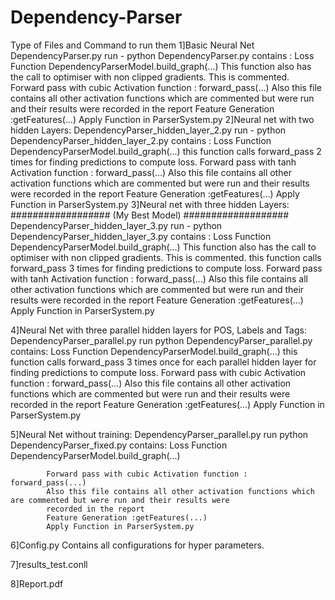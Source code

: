 # Dependency-Parser
Type of Files and Command to run them
1]Basic Neural Net
    DependencyParser.py
    run - python DependencyParser.py
    contains :
             Loss Function DependencyParserModel.build_graph(...)
             This function also has the call to optimiser with non clipped gradients. This is commented.
             Forward pass with cubic Activation function : forward_pass(...)
             Also this file contains all other activation functions which are commented but were run and their results were
             recorded in the report
             Feature Generation :getFeatures(...)
             Apply Function in ParserSystem.py
2]Neural net with two hidden Layers:
    DependencyParser_hidden_layer_2.py
    run - python DependencyParser_hidden_layer_2.py
    contains :
              Loss Function DependencyParserModel.build_graph(...)
              this function calls forward_pass 2 times for finding predictions to compute loss.
              Forward pass with tanh Activation function : forward_pass(...)
              Also this file contains all other activation functions which are commented but were run and their results were
              recorded in the report
              Feature Generation :getFeatures(...)
              Apply Function in ParserSystem.py
3]Neural net with three hidden Layers: ################## (My Best Model) ###################
    DependencyParser_hidden_layer_3.py
    run - python DependencyParser_hidden_layer_3.py
    contains :
              Loss Function DependencyParserModel.build_graph(...)
              This function also has the call to optimiser with non clipped gradients. This is commented.
              this function calls forward_pass 3 times for finding predictions to compute loss.
              Forward pass with tanh Activation function : forward_pass(...)
              Also this file contains all other activation functions which are commented but were run and their results were
              recorded in the report
              Feature Generation :getFeatures(...)
              Apply Function in ParserSystem.py

4]Neural Net with three parallel hidden layers for POS, Labels and Tags:
    DependencyParser_parallel.py
    run python DependencyParser_parallel.py
    contains:
            Loss Function DependencyParserModel.build_graph(...)
            this function calls forward_pass 3 times once for each parallel hidden layer for finding predictions to compute loss.
            Forward pass with cubic Activation function : forward_pass(...)
            Also this file contains all other activation functions which are commented but were run and their results were
            recorded in the report
            Feature Generation :getFeatures(...)
            Apply Function in ParserSystem.py

5]Neural Net without training:
    DependencyParser_parallel.py
    run python DependencyParser_fixed.py
    contains:
            Loss Function DependencyParserModel.build_graph(...)

            Forward pass with cubic Activation function : forward_pass(...)
            Also this file contains all other activation functions which are commented but were run and their results were
            recorded in the report
            Feature Generation :getFeatures(...)
            Apply Function in ParserSystem.py
6]Config.py
Contains all configurations for hyper parameters.

7]results_test.conll

8]Report.pdf
